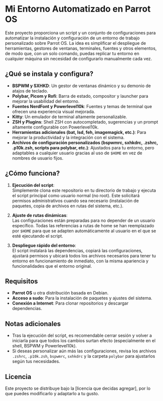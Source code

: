 # Mi Entorno Automatizado en Parrot OS

Este proyecto proporciona un script y un conjunto de configuraciones para automatizar la instalación y configuración de un entorno de trabajo personalizado sobre Parrot OS. La idea es simplificar el despliegue de herramientas, gestores de ventanas, terminales, fuentes y otros elementos, de modo que, con un solo comando, puedas replicar tu entorno en cualquier máquina sin necesidad de configurarlo manualmente cada vez.

## ¿Qué se instala y configura?

- **BSPWM y SXHKD**: Un gestor de ventanas dinámico y su demonio de atajos de teclado.
- **Polybar, Picom y Rofi**: Barra de estado, compositor y launcher para mejorar la usabilidad del entorno.
- **Fuentes NerdFont y Powerlevel10k**: Fuentes y temas de terminal que ofrecen una experiencia visual mejorada.
- **Kitty**: Un emulador de terminal altamente personalizable.
- **ZSH y Plugins**: Shell ZSH con autocompletado, sugerencias y un prompt altamente configurable con Powerlevel10k.
- **Herramientas adicionales (bat, lsd, feh, imagemagick, etc.)**: Para mejorar la productividad y la integración con el sistema.
- **Archivos de configuración personalizados (bspwmrc, sxhkdrc, .zshrc, .p10k.zsh, scripts para polybar, etc.)**: Ajustados para tu entorno, pero adaptables a cualquier usuario gracias al uso de `$HOME` en vez de nombres de usuario fijos.

## ¿Cómo funciona?

1. **Ejecución del script**:  
   Simplemente clona este repositorio en tu directorio de trabajo y ejecuta el script principal como usuario normal (no root). Este solicitará permisos administrativos cuando sea necesario (instalación de paquetes, copia de archivos en rutas del sistema, etc.).

2. **Ajuste de rutas dinámicas**:  
   Las configuraciones están preparadas para no depender de un usuario específico. Todas las referencias a rutas de home se han reemplazado por `$HOME` para que se adapten automáticamente al usuario en el que se esté ejecutando el script.

3. **Despliegue rápido del entorno**:  
   El script instalará las dependencias, copiará las configuraciones, ajustará permisos y ubicará todos los archivos necesarios para tener tu entorno en funcionamiento de inmediato, con la misma apariencia y funcionalidades que el entorno original.

## Requisitos

- **Parrot OS** u otra distribución basada en Debian.
- **Acceso a sudo**: Para la instalación de paquetes y ajustes del sistema.
- **Conexión a Internet**: Para clonar repositorios y descargar dependencias.

## Notas adicionales

- Tras la ejecución del script, es recomendable cerrar sesión y volver a iniciarla para que todos los cambios surtan efecto (especialmente en el shell, BSPWM y Powerlevel10k).
- Si deseas personalizar aún más las configuraciones, revisa los archivos `.zshrc`, `.p10k.zsh`, `bspwmrc`, `sxhkdrc` y la carpeta `polybar` para ajustarlos según tus necesidades.

## Licencia

Este proyecto se distribuye bajo la [licencia que decidas agregar], por lo que puedes modificarlo y adaptarlo a tu gusto.


